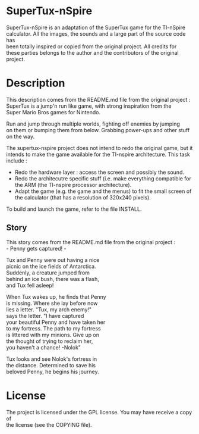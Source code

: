 SuperTux-nSpire
===============

SuperTux-nSpire is an adaptation of the SuperTux game for the TI-nSpire  
calculator. All the images, the sounds and a large part of the source code has  
been totally inspired or copied from the original project. All credits for  
these parties belongs to the author and the contributors of the original  
project. 


Description
===========

This description comes from the README.md file from the original project :  
   SuperTux is a jump'n run like game, with strong inspiration from the  
   Super Mario Bros games for Nintendo.  

   Run and jump through multiple worlds, fighting off enemies by jumping  
   on them or bumping them from below.  Grabbing power-ups and other stuff  
   on the way.

The supertux-nspire project does not intend to redo the original game, but it  
intends to make the game available for the TI-nspire architecture. This task  
include :
   * Redo the hardware layer : access the screen and possibly the sound.  
   * Redo the architecutre specific stuff (i.e. make everything compatible for  
     the ARM (the TI-nspire processor architecture).  
   * Adapt the game (e.g. the game and the menus) to fit the small screen of  
     the calculator (that has a resolution of 320x240 pixels).  

To build and launch the game, refer to the file INSTALL.  

Story
-----

This story comes from the README.md file from the original project :  
       - Penny gets captured! -  

   Tux and Penny were out having a nice  
   picnic on the ice fields of Antarctica.  
   Suddenly, a creature jumped from  
   behind an ice bush, there was a flash,  
   and Tux fell asleep!  

   When Tux wakes up, he finds that Penny  
   is missing. Where she lay before now  
   lies a letter. "Tux, my arch enemy!"  
   says the letter. "I have captured  
   your beautiful Penny and have taken her  
   to my fortress. The path to my fortress  
   is littered with my minions. Give up on  
   the thought of trying to reclaim her,  
   you haven't a chance! -Nolok"  

   Tux looks and see Nolok's fortress in  
   the distance. Determined to save his  
   beloved Penny, he begins his journey.  


License
=======

The project is licensed under the GPL license. You may have receive a copy of  
the license (see the COPYING file).
